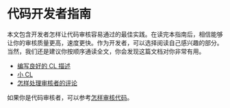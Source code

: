 # 代码开发者指南

本文包含开发者怎样让代码审核容易通过的最佳实践。在读完本指南后，相信能够让你的审核质量更高，速度更快。作为开发者，可以选择阅读自己感兴趣的部分。当然，我们还是建议你按顺序通读全文，你会发现这篇文档对你非常有用。

-   [编写良好的 CL 描述](cl-descriptions.md)
-   [小 CL ](small-cls.md) 
-   [怎样处理审核者的评论](handling-comments.md)

如果你是代码审核者，可以参考[怎样审核代码](../reviewer/)。
